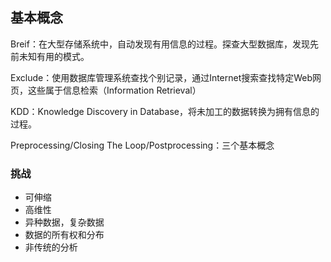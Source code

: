 ## 基本概念

Breif：在大型存储系统中，自动发现有用信息的过程。探查大型数据库，发现先前未知有用的模式。

Exclude：使用数据库管理系统查找个别记录，通过Internet搜索查找特定Web网页，这些属于信息检索（Information Retrieval）

KDD：Knowledge Discovery in Database，将未加工的数据转换为拥有信息的过程。

Preprocessing/Closing The Loop/Postprocessing：三个基本概念

### 挑战

* 可伸缩
* 高维性
* 异种数据，复杂数据
* 数据的所有权和分布
* 非传统的分析



